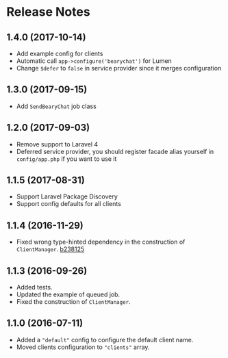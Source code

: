 # Release Notes

## 1.4.0 (2017-10-14)

- Add example config for clients
- Automatic call `app->configure('bearychat')` for Lumen
- Change `$defer` to `false` in service provider since it merges configuration

## 1.3.0 (2017-09-15)

- Add `SendBearyChat` job class

## 1.2.0 (2017-09-03)

- Remove support to Laravel 4
- Deferred service provider, you should register facade alias yourself in `config/app.php` if you want to use it

## 1.1.5 (2017-08-31)

- Support Laravel Package Discovery
- Support config defaults for all clients

## 1.1.4 (2016-11-29)

- Fixed wrong type-hinted dependency in the construction of `ClientManager`. [b238125](https://github.com/ElfSundae/laravel-bearychat/commit/b23812594eacf483922a90d086f5846f7fb1d7d4)

## 1.1.3 (2016-09-26)

- Added tests.
- Updated the example of queued job.
- Fixed the construction of `ClientManager`.

## 1.1.0 (2016-07-11)

- Added a `"default"` config to configure the default client name.
- Moved clients configuration to `"clients"` array.
